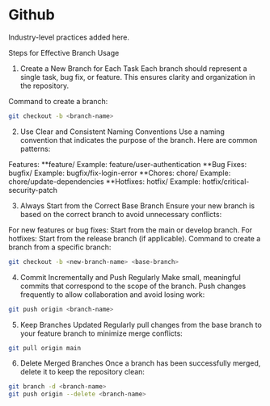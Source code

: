 # Github
Industry-level practices added here.


Steps for Effective Branch Usage
1. Create a New Branch for Each Task
Each branch should represent a single task, bug fix, or feature. This ensures clarity and organization in the repository.

Command to create a branch:

```bash
git checkout -b <branch-name>
```


2. Use Clear and Consistent Naming Conventions
Use a naming convention that indicates the purpose of the branch. Here are common patterns:

Features:
**feature/<feature-name>
Example: feature/user-authentication
**Bug Fixes:
bugfix/<bug-description>
Example: bugfix/fix-login-error
**Chores:
chore/<task-name>
Example: chore/update-dependencies
**Hotfixes:
hotfix/<urgent-fix>
Example: hotfix/critical-security-patch


3. Always Start from the Correct Base Branch
Ensure your new branch is based on the correct branch to avoid unnecessary conflicts:

For new features or bug fixes: Start from the main or develop branch.
For hotfixes: Start from the release branch (if applicable).
Command to create a branch from a specific branch:

```bash
git checkout -b <new-branch-name> <base-branch>
```


4. Commit Incrementally and Push Regularly
Make small, meaningful commits that correspond to the scope of the branch.
Push changes frequently to allow collaboration and avoid losing work:
```bash
git push origin <branch-name>
```


5. Keep Branches Updated
Regularly pull changes from the base branch to your feature branch to minimize merge conflicts:

```bash
git pull origin main
```

6. Delete Merged Branches
Once a branch has been successfully merged, delete it to keep the repository clean:

```bash
git branch -d <branch-name>
git push origin --delete <branch-name>
```
